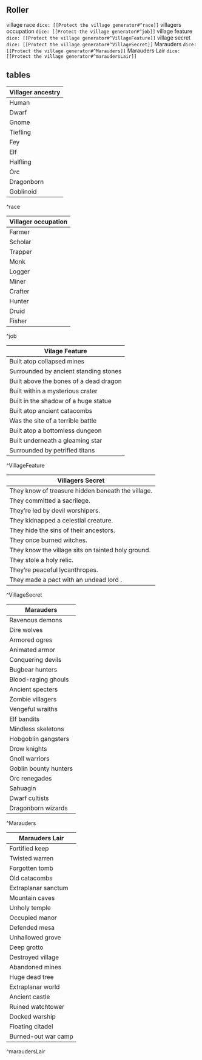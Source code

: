 ## Roller
village race `dice: [[Protect the village generator#^race]]`
villagers occupation `dice: [[Protect the village generator#^job]]`
village feature `dice: [[Protect the village generator#^VillageFeature]]`
village secret `dice: [[Protect the village generator#^VillageSecret]]`
Marauders `dice: [[Protect the village generator#^Marauders]]`
Marauders Lair `dice: [[Protect the village generator#^maraudersLair]]`

## tables

| Villager ancestry |
| ----------------- |
| Human             |
| Dwarf             |
| Gnome             |
| Tiefling          |
| Fey               |
| Elf               |
| Halfling          |
| Orc               |
| Dragonborn        |
| Goblinoid         |
^race

| Villager occupation |
| ------------------- |
| Farmer              |
| Scholar             |
| Trapper             |
| Monk                |
| Logger              |
| Miner               |
| Crafter             |
| Hunter              |
| Druid               |
| Fisher              |
^job

| Vilage Feature                         |
| -------------------------------------- |
| Built atop collapsed mines             |
| Surrounded by ancient standing stones  |
| Built above the bones of a dead dragon |
| Built within a mysterious crater       |
| Built in the shadow of a huge statue   |
| Built atop ancient catacombs           |
| Was the site of a terrible battle      |
| Built atop a bottomless dungeon        |
| Built underneath a gleaming star       |
| Surrounded by petrified titans         |
^VillageFeature

| Villagers Secret                                   |
| -------------------------------------------------- |
| They know of treasure hidden beneath the village.  |
| They committed a sacrilege.                        |
| They’re led by devil worshipers.                   |
| They kidnapped a celestial creature.               |
| They hide the sins of their ancestors.             |
| They once burned witches.                          |
| They know the village sits on tainted holy ground. |
| They stole a holy relic.                           |
| They’re peaceful lycanthropes.                     |
| They made a pact with an undead lord .             |
^VillageSecret

| Marauders             |
| --------------------- |
| Ravenous demons       |
| Dire wolves           |
| Armored ogres         |
| Animated armor        |
| Conquering devils     |
| Bugbear hunters       |
| Blood-raging ghouls   |
| Ancient specters      |
| Zombie villagers      |
| Vengeful wraiths      |
| Elf bandits           |
| Mindless skeletons    |
| Hobgoblin gangsters   |
| Drow knights          |
| Gnoll warriors        |
| Goblin bounty hunters |
| Orc renegades         |
| Sahuagin              |
| Dwarf cultists        |
| Dragonborn wizards    |
^Marauders

| Marauders Lair      |
| ------------------- |
| Fortified keep      |
| Twisted warren      |
| Forgotten tomb      |
| Old catacombs       |
| Extraplanar sanctum |
| Mountain caves      |
| Unholy temple       |
| Occupied manor      |
| Defended mesa       |
| Unhallowed grove    |
| Deep grotto         |
| Destroyed village   |
| Abandoned mines     |
| Huge dead tree      |
| Extraplanar world   |
| Ancient castle      |
| Ruined watchtower   |
| Docked warship      |
| Floating citadel    |
| Burned-out war camp |
^maraudersLair